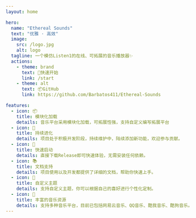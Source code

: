 ```yaml
---
layout: home

hero:
  name: "Ethereal Sounds"
  text: "优雅 · 高效"
  image:
    src: /logo.jpg
    alt: logo
  tagline: 一个模仿Listen1的在线、可拓展的音乐播放器✨
  actions:
    - theme: brand
      text: 🚀快速开始
      link: /start
    - theme: alt
      text: 📦GitHub
      link: https://github.com/Barbatos411/Ethereal-Sounds

features:
  - icon: 📦
    title: 模块化加载
    details: 音乐平台采用模块化加载，可拓展性强，支持自定义编写拓展平台
  - icon: 🌟
    title: 持续进化
    details: 项目处于积极开发阶段，持续维护中，陆续添加新功能，欢迎参与贡献。
  - icon: 🚀
    title: 快速启动
    details: 直接下载Release即可快速体验，无需安装任何依赖。
  - icon: 📚
    title: 文档支持
    details: 项目使用以及开发都提供了详细的文档，帮助你快速上手。
  - icon: 🎨
    title: 自定义主题
    details: 支持自定义主题，你可以根据自己的喜好进行个性化定制。
  - icon: 🎵
    title: 丰富的音乐资源
    details: 支持多种音乐平台，目前已包括网易云音乐、QQ音乐、酷我音乐、酷狗音乐。
---
```


<confetti />